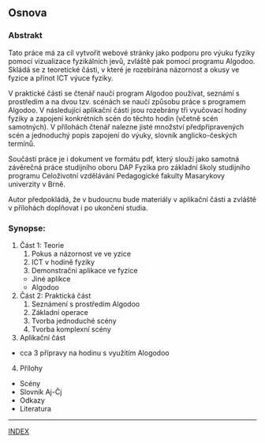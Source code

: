 ## Osnova

### Abstrakt
Tato práce má za cíl vytvořit webové stránky jako podporu pro výuku fyziky pomocí vizualizace fyzikálních jevů, zvláště pak pomocí programu Algodoo.
Skládá se z teoretické části, v které je rozebírána názornost a okusy ve fyzice a přínot ICT výuce fyziky.

V praktické části se čtenář naučí program Algodoo používat, seznámí s prostředím a na dvou tzv. scénách se naučí způsobu práce s programem Algodoo.
V následující aplikační části jsou rozebrány tři vyučovací hodiny fyziky a zapojení konkrétních scén do těchto hodin (včetně scén samotných).
V přílohách čtenář nalezne jisté množství předpřipravených scén a jednoduchý popis zapojení do výuky, slovník anglicko-českých termínů.

Součástí práce je i dokument ve formátu pdf, který slouží jako samotná závěrečná práce studijního oboru DAP Fyzika pro základní školy studijního programu Celoživotní vzdělávání Pedagogické fakulty Masarykovy univerzity v Brně.

Autor předpokládá, že v budoucnu bude materiály v aplikační části a zvláště v přílohách doplňovat i po ukončení studia.

### Synopse:
1. Část 1: Teorie
   1. Pokus a názornost ve ve yzice
   2. ICT v hodině fyziky
   3. Demonstrační aplikace ve fyzice
    * Jiné aplikce
    * Algodoo
2. Část 2: Praktická část
   1. Seznámení s prostředím Algodoo
   2. Základní operace
   3. Tvorba jednoduché scény
   4. Tvorba komplexní  scény
3. Aplikační část
  * cca 3 přípravy na hodinu s využitím Alogodoo
4. Přílohy
  * Scény
  * Slovník Aj-Čj
  * Odkazy
  * Literatura

___
[INDEX](index.md) 
